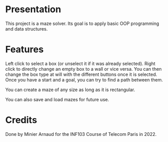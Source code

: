 # Presentation

This project is a maze solver. Its goal is to apply basic OOP programming and data structures.

# Features

Left click to select a box (or unselect it if it was already selected).
Right click to directly change an empty box to a wall or vice versa.
You can then change the box type at will with the different buttons once it is selected.
Once you have a start and a goal, you can try to find a path between them.

You can create a maze of any size as long as it is rectangular.

You can also save and load mazes for future use.

# Credits

Done by Minier Arnaud for the INF103 Course of Telecom Paris in 2022.

